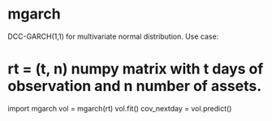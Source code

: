 # mgarch
 DCC-GARCH(1,1) for multivariate normal distribution. 
Use case:
# rt = (t, n) numpy matrix with t days of observation and n number of assets.
import mgarch
vol = mgarch(rt)
vol.fit()
cov_nextday = vol.predict()